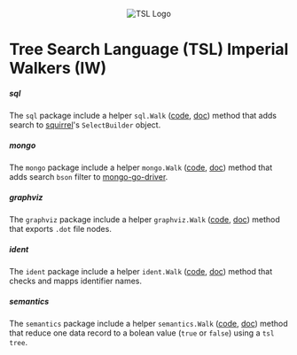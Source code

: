 

<p align="center">
  <img src="https://raw.githubusercontent.com/yaacov/tree-search-language/master/img/search-248.png" alt="TSL Logo">
</p>

# Tree Search Language (TSL) Imperial Walkers (IW)

##### sql

The `sql` package include a helper `sql.Walk` ([code](/pkg/walkers/sql/walk.go), [doc](https://godoc.org/github.com/yaacov/tree-search-language/pkg/walkers/sql#Walk)) method that adds search to [squirrel](https://github.com/Masterminds/squirrel)'s `SelectBuilder` object.

##### mongo

The `mongo` package include a helper `mongo.Walk` ([code](/pkg/walkers/mongo/walk.go), [doc](https://godoc.org/github.com/yaacov/tree-search-language/pkg/walkers/mongo#Walk)) method that adds search `bson` filter to [mongo-go-driver](https://github.com/mongodb/mongo-go-driver).

##### graphviz

The `graphviz` package include a helper `graphviz.Walk` ([code](/pkg/walkers/graphviz/walk.go), [doc](https://godoc.org/github.com/yaacov/tree-search-language/pkg/walkers/graphviz#Walk)) method that exports `.dot` file nodes.

##### ident

The `ident` package include a helper `ident.Walk` ([code](/pkg/walkers/ident/walk.go), [doc](https://godoc.org/github.com/yaacov/tree-search-language/pkg/walkers/ident#Walk)) method that checks and mapps identifier names.

##### semantics

The `semantics` package include a helper `semantics.Walk` ([code](/pkg/walkers/semantics/walk.go), [doc](https://godoc.org/github.com/yaacov/tree-search-language/pkg/walkers/semantics#Walk)) method that reduce one data record to a bolean value (`true` or `false`) using a `tsl tree`.
